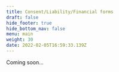 ```yaml
---
title: Consent/Liability/Financial forms
draft: false
hide_footer: true
hide_bottom_nav: false
menu: main
weight: 30
date: 2022-02-05T16:59:33.139Z
---
```

Coming soon...